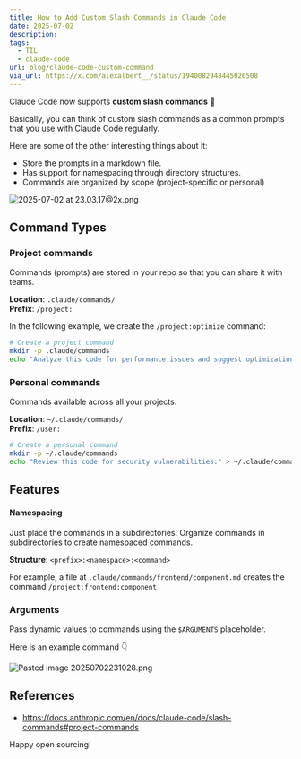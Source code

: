 ```yaml
---
title: How to Add Custom Slash Commands in Claude Code
date: 2025-07-02
description: 
tags:
  - TIL
  - claude-code
url: blog/claude-code-custom-command
via_url: https://x.com/alexalbert__/status/1940082948445020508
---
```

Claude Code now supports **custom slash commands** 🌟

Basically, you can think of custom slash commands as a common prompts that you use with Claude Code regularly.

Here are some of the other interesting things about it:
- Store the prompts in a markdown file.
- Has support for namespacing through directory structures.
- Commands are organized by scope (project-specific or personal)

![2025-07-02 at 23.03.17@2x.png](https://images.nesin.io/f_auto,q_auto/qblog/AIEngineerGuide/images/2025-07/2025-07-02-at-23.03.17-at-2x.png)


## Command Types

### Project commands
Commands (prompts) are stored in your repo so that you can share it with teams.

**Location**: `.claude/commands/`  
**Prefix**: `/project:`

In the following example, we create the `/project:optimize` command:
```bash
# Create a project command
mkdir -p .claude/commands
echo "Analyze this code for performance issues and suggest optimizations:" > .claude/commands/optimize.md

```
### Personal commands
Commands available across all your projects.

**Location**: `~/.claude/commands/`  
**Prefix**: `/user:`

```sh
# Create a personal command
mkdir -p ~/.claude/commands
echo "Review this code for security vulnerabilities:" > ~/.claude/commands/security-review.md
```
## Features
####  Namespacing
Just place the commands in a subdirectories.
Organize commands in subdirectories to create namespaced commands.

**Structure**: `<prefix>:<namespace>:<command>`

For example, a file at `.claude/commands/frontend/component.md` creates the command `/project:frontend:component`

### Arguments
Pass dynamic values to commands using the `$ARGUMENTS` placeholder.

Here is an example command 👇

![Pasted image 20250702231028.png](https://images.nesin.io/f_auto,q_auto/qblog/AIEngineerGuide/images/2025-07/Pasted-image-20250702231028.png)

## References
- https://docs.anthropic.com/en/docs/claude-code/slash-commands#project-commands

Happy open sourcing!
